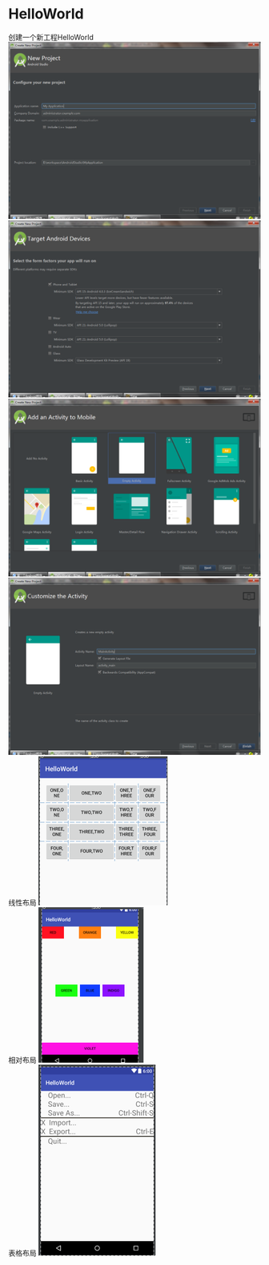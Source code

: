 # HelloWorld
创建一个新工程HelloWorld
![photo](https://github.com/Timejzk/HelloWorld/blob/master/photo/1.png)</br>
![photo](https://github.com/Timejzk/HelloWorld/blob/master/photo/4.png)</br>
![photo](https://github.com/Timejzk/HelloWorld/blob/master/photo/2.png)</br>
![photo](https://github.com/Timejzk/HelloWorld/blob/master/photo/3.png)</br>
线性布局
![photo](https://github.com/Timejzk/HelloWorld/blob/master/photo/5.png)</br>
相对布局
![photo](https://github.com/Timejzk/HelloWorld/blob/master/photo/6.png)</br>
表格布局
![photo](https://github.com/Timejzk/HelloWorld/blob/master/photo/7.png)</br>

